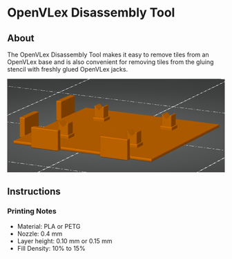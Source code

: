 # OpenVLex Disassembly Tool



## About

The OpenVLex Disassembly Tool makes it easy to remove tiles from an OpenVLex base and is also convenient for removing tiles from the gluing stencil with freshly glued OpenVLex jacks.

   ![Disassembly Tool](../disassembly_tool/img/openvlex-disassembly_tool-1.png)
    
	
## Instructions

### Printing Notes

- Material: PLA or PETG
- Nozzle: 0.4 mm
- Layer height: 0.10 mm or 0.15 mm
- Fill Density: 10% to 15%
